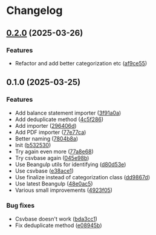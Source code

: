# Changelog

## [0.2.0](https://github.com/staticaland/beancount-no-sparebank1/compare/v0.1.0...v0.2.0) (2025-03-26)


### Features

* Refactor and add better categorization etc ([af9ce55](https://github.com/staticaland/beancount-no-sparebank1/commit/af9ce55b6b0f7187b5948ee87abce4278b4cedbf))

## 0.1.0 (2025-03-25)


### Features

* Add balance statement importer ([3f91a0a](https://github.com/staticaland/beancount-no-sparebank1/commit/3f91a0a371f19876474abe995169cc9a8d9dd858))
* Add deduplicate method ([4c5f286](https://github.com/staticaland/beancount-no-sparebank1/commit/4c5f2863c3ad375e58388e81d4d3379a47127ade))
* Add importer ([296406d](https://github.com/staticaland/beancount-no-sparebank1/commit/296406d522ffda2ad1a74ec9be8da082f00af0d9))
* Add PDF importer ([77e77ca](https://github.com/staticaland/beancount-no-sparebank1/commit/77e77ca9f3b4050905efd420241b327feaf00df3))
* Better naming ([7804b8a](https://github.com/staticaland/beancount-no-sparebank1/commit/7804b8ab2aad2d5647863f0ceea10da634fbb6c1))
* Init ([b532530](https://github.com/staticaland/beancount-no-sparebank1/commit/b532530a9d9368418578b3cefb5a409a15462e87))
* Try again even more ([77a8e68](https://github.com/staticaland/beancount-no-sparebank1/commit/77a8e68e6ab455f219679884650289b6b32cfc9e))
* Try csvbase again ([045e98b](https://github.com/staticaland/beancount-no-sparebank1/commit/045e98b9fba70398ad832f931034cabfa6f1f607))
* Use Beangulp utils for identifying ([d80d53e](https://github.com/staticaland/beancount-no-sparebank1/commit/d80d53e5ed6c81a46da8252aabab2a3253b6bcc2))
* Use csvbase ([e38ace1](https://github.com/staticaland/beancount-no-sparebank1/commit/e38ace15f7eb84ee8ba8a953c1a9d64c2e14f171))
* Use finalize instead of categorization class ([dd9867d](https://github.com/staticaland/beancount-no-sparebank1/commit/dd9867d689f6f59b636a86a9c62a9ccda61ebeb4))
* Use latest Beangulp ([48e0ac5](https://github.com/staticaland/beancount-no-sparebank1/commit/48e0ac576687b825c08976ac058483d10dc648a4))
* Various small improvements ([4923f05](https://github.com/staticaland/beancount-no-sparebank1/commit/4923f05ec7d100ccc057b340f0edfb1a45d9f4c9))


### Bug fixes

* Csvbase doesn't work ([bda3cc1](https://github.com/staticaland/beancount-no-sparebank1/commit/bda3cc1188a105b77fa6452b241eb8e998fb9efd))
* Fix deduplicate method ([e08945b](https://github.com/staticaland/beancount-no-sparebank1/commit/e08945b6d86be15530801fb8cf30441de6ec79e0))
